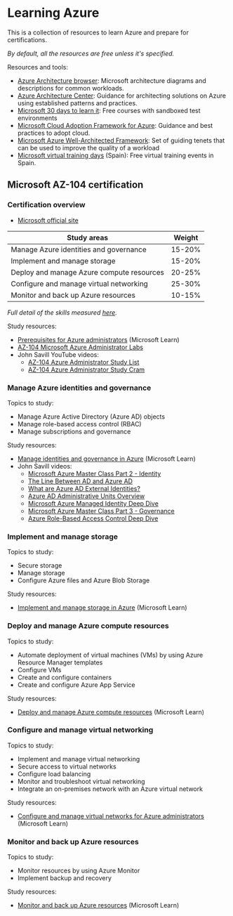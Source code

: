# Learning Azure

This is a collection of resources to learn Azure and prepare for certifications. 

*By default, all the resources are free unless it's specified.*

Resources and tools:
* [Azure Architecture browser](https://docs.microsoft.com/en-us/azure/architecture/browse/): Microsoft architecture diagrams and descriptions for common workloads.
* [Azure Architecture Center](https://docs.microsoft.com/azure/architecture/): Guidance for architecting solutions on Azure using established patterns and practices.
* [Microsoft 30 days to learn it](https://developer.microsoft.com/offers/30-days-to-learn-it): Free courses with sandboxed test environments
* [Microsoft Cloud Adoption Framework for Azure](https://docs.microsoft.com/azure/cloud-adoption-framework/): Guidance and best practices to adopt cloud.
* [Microsoft Azure Well-Architected Framework](https://docs.microsoft.com/azure/architecture/framework/): Set of guiding tenets that can be used to improve the quality of a workload
* [Microsoft virtual training days](https://www.microsoft.com/es-es/training-days) (Spain): Free virtual training events in Spain.

## Microsoft AZ-104 certification
### Certification overview
* [Microsoft official site](https://docs.microsoft.com/en-us/learn/certifications/exams/az-104)


| Study areas | Weight |
|---|---|
| Manage Azure identities and governance | 15-20% |
| Implement and manage storage | 15-20% |
| Deploy and manage Azure compute resources | 20-25% |
| Configure and manage virtual networking | 25-30% |
| Monitor and back up Azure resources | 10-15% |

*Full detail of the skills measured [here](https://query.prod.cms.rt.microsoft.com/cms/api/am/binary/RE4pCWy).*


Study resources:
* [Prerequisites for Azure administrators](https://docs.microsoft.com/en-us/learn/paths/az-104-administrator-prerequisites/) (Microsoft Learn)
* [AZ-104 Microsoft Azure Administrator Labs](https://microsoftlearning.github.io/AZ-104-MicrosoftAzureAdministrator/)
* John Savill YouTube videos:
  * [AZ-104 Azure Administrator Study List](https://www.youtube.com/playlist?list=PLlVtbbG169nGlGPWs9xaLKT1KfwqREHbs)
  * [AZ-104 Azure Administrator Study Cram](https://www.youtube.com/watch?v=VOod_VNgdJk&list=PLlVtbbG169nGlGPWs9xaLKT1KfwqREHbs&index=2&t=995s)

### Manage Azure identities and governance

Topics to study:
* Manage Azure Active Directory (Azure AD) objects
* Manage role-based access control (RBAC)
* Manage subscriptions and governance

Study resources:
* [Manage identities and governance in Azure](https://docs.microsoft.com/en-us/learn/paths/az-104-manage-identities-governance/) (Microsoft Learn)
* John Savill videos:
  * [Microsoft Azure Master Class Part 2 - Identity](https://www.youtube.com/watch?v=Jd3IzN9x2as&list=PLlVtbbG169nGlGPWs9xaLKT1KfwqREHbs&index=8)
  * [The Line Between AD and Azure AD](https://www.youtube.com/watch?v=uts0oy8NlUs&list=PLlVtbbG169nGlGPWs9xaLKT1KfwqREHbs&index=9)
  * [What are Azure AD External Identities?](https://www.youtube.com/watch?v=9P10hgPDRZg&list=PLlVtbbG169nGlGPWs9xaLKT1KfwqREHbs&index=10)
  * [Azure AD Administrative Units Overview](https://www.youtube.com/watch?v=1-x86jJuK7c&list=PLlVtbbG169nGlGPWs9xaLKT1KfwqREHbs&index=11)
  * [Microsoft Azure Managed Identity Deep Dive](https://www.youtube.com/watch?v=rC1TV0_sIrM&list=PLlVtbbG169nGlGPWs9xaLKT1KfwqREHbs&index=13)
  * [Microsoft Azure Master Class Part 3 - Governance](https://www.youtube.com/watch?v=cIh_Nfl67T0&list=PLlVtbbG169nGlGPWs9xaLKT1KfwqREHbs&index=14)
  * [Azure Role-Based Access Control Deep Dive](https://www.youtube.com/watch?v=qFoHDTxkQII&list=PLlVtbbG169nGlGPWs9xaLKT1KfwqREHbs&index=15)

### Implement and manage storage

Topics to study:
* Secure storage
* Manage storage
* Configure Azure files and Azure Blob Storage

Study resources:
* [Implement and manage storage in Azure](https://docs.microsoft.com/en-us/learn/paths/az-104-manage-storage/) (Microsoft Learn)

### Deploy and manage Azure compute resources

Topics to study:
* Automate deployment of virtual machines (VMs) by using Azure Resource Manager templates
* Configure VMs
* Create and configure containers
* Create and configure Azure App Service

Study resources:
* [Deploy and manage Azure compute resources](https://docs.microsoft.com/en-us/learn/paths/az-104-manage-compute-resources/) (Microsoft Learn) 

### Configure and manage virtual networking

Topics to study:
* Implement and manage virtual networking
* Secure access to virtual networks
* Configure load balancing
* Monitor and troubleshoot virtual networking
* Integrate an on-premises network with an Azure virtual network

Study resources:
* [Configure and manage virtual networks for Azure administrators](https://docs.microsoft.com/en-us/learn/paths/az-104-manage-virtual-networks/) (Microsoft Learn) 

### Monitor and back up Azure resources

Topics to study:
* Monitor resources by using Azure Monitor
* Implement backup and recovery

Study resources:
* [Monitor and back up Azure resources](https://docs.microsoft.com/en-us/learn/paths/az-104-monitor-backup-resources/) (Microsoft Learn) 